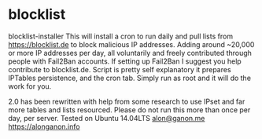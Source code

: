 # blocklist
blocklist-installer
This will install a cron to run daily and pull lists from https://blocklist.de to block malicious IP addresses. Adding around ~20,000 or more IP addresses per day, all voluntarily and freely contributed through people with Fail2Ban accounts. If setting up Fail2Ban I suggest you help contribute to blocklist.de.
Script is pretty self explanatory it prepares IPTables persistence, and the cron tab. Simply run as root and it will do the work for you. 

2.0 has been rewritten with help from some research to use IPset and far more tables and lists resourced. Please do not run this more than once per day, per server.
Tested on Ubuntu 14.04LTS
alon@ganon.me
https://alonganon.info